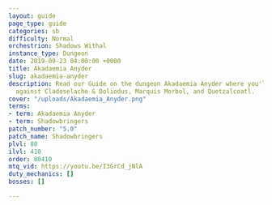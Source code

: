 ```yaml
---
layout: guide
page_type: guide
categories: sb
difficulty: Normal
orchestrion: Shadows Withal
instance_type: Dungeon
date: 2019-09-23 04:00:00 +0000
title: Akadaemia Anyder
slug: akadaemia-anyder
description: Read our Guide on the dungeon Akadaemia Anyder where you'll face off
  against Cladoselache & Doliodus, Marquis Morbol, and Quetzalcoatl.
cover: "/uploads/Akadaemia_Anyder.png"
terms:
- term: Akadaemia Anyder
- term: Shadowbringers
patch_number: "5.0"
patch_name: Shadowbringers
plvl: 80
ilvl: 410
order: 80410
mtq_vid: https://youtu.be/I3GrCd_jNlA
duty_mechanics: []
bosses: []

---
```

